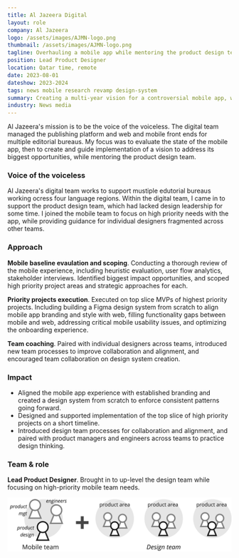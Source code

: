 ```yaml
---
title: Al Jazeera Digital
layout: role
company: Al Jazeera
logo: /assets/images/AJMN-logo.png
thumbnail: /assets/images/AJMN-logo.png
tagline: Overhauling a mobile app while mentoring the product design team
position: Lead Product Designer
location: Qatar time, remote
date: 2023-08-01
dateshow: 2023-2024
tags: news mobile research revamp design-system
summary: Creating a multi-year vision for a controversial mobile app, while providing mentorship and process leadership on the design team.
industry: News media
---
```


Al Jazeera's mission is to be the voice of the voiceless. The digital team managed the publishing platform and web and mobile front ends for multiple editorial bureaus. My focus was to evaluate the state of the mobile app, then to create and guide implementation of a vision to address its biggest opportunities, while mentoring the product design team.

### Voice of the voiceless

Al Jazeera's digital team works to support mustiple edutorial bureaus working ocress four language regions. Within the digital team, I came in to support the product design team, which had lacked design leadership for some time. I joined the mobile team to focus on high priority needs with the app, while providing guidance for individual designers fragmented across other teams.

### Approach

**Mobile baseline evaulation and scoping**. Conducting a thorough review of the mobile experience, including heuristic evaluation, user flow analytics, stakeholder interviews. Identified biggest impact opportunities, and scoped high priority project areas and strategic approaches for each.

<!--
[eval overview] So much visual synthesis.

**Mobile overhaul and design system**. 

[design system]
[before after]
<figure>
	<label for="mn-figma-slides" class="margin-toggle">⊕</label>
	<input type="checkbox" id="mn-figma-slides" class="margin-toggle">
	<span class="marginnote">A slicker PowerPoint.</span>
	<img src="/assets/images/AJ-UMP-comparison.png" alt="Al Jazeera mobile before after">
</figure>

<label for="mn-mobile" class="margin-toggle">⊕</label>
<input type="checkbox" id="mn-mobile" class="margin-toggle"/>
<span class="marginnote">
  <img src="/assets/images/AJ-UMP-comparison.png" alt="Al Jazeera mobile before after">
  Before anda after
</span>
-->

**Priority projects execution**. Executed on top slice MVPs of highest priority projects. Including building a Figma design system from scratch to align mobile app branding and style with web, filling functionality gaps between mobile and web, addressing critical mobile usability issues, and optimizing the onboarding experience.  

<!-- [fire list] -->

**Team coaching**. Paired with individual designers across teams, introduced new team processes to improve collaboration and alignment, and encouraged team collaboration on design system creation.

<!-- [design file? or n/a] -->

### Impact

- Aligned the mobile app experience with established branding and created a design system from scratch to enforce consistent patterns going forward.
- Designed and supported implementation of the top slice of high priority projects on a short timeline.
- Introduced design team processes for collaboration and alignment, and paired with product managers and engineers across teams to practice design thinking.

### Team & role

**Lead Product Designer**. Brought in to up-level the design team while focusing on high-priority mobile team needs.

<img src="/assets/images/aj-team.png">
